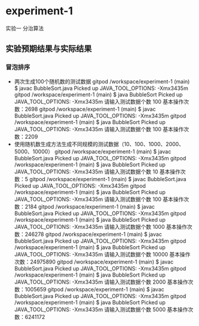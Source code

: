 # experiment-1
实验一  分治算法
## 实验预期结果与实际结果
### 冒泡排序
* 两次生成100个随机数的测试数据
    gitpod /workspace/experiment-1 (main) $ javac BubbleSort.java
    Picked up JAVA_TOOL_OPTIONS:  -Xmx3435m
    gitpod /workspace/experiment-1 (main) $ java BubbleSort
    Picked up JAVA_TOOL_OPTIONS:  -Xmx3435m
    请输入测试数据个数
    100
    基本操作次数：2698
    gitpod /workspace/experiment-1 (main) $ javac BubbleSort.java
    Picked up JAVA_TOOL_OPTIONS:  -Xmx3435m
    gitpod /workspace/experiment-1 (main) $ java BubbleSort
    Picked up JAVA_TOOL_OPTIONS:  -Xmx3435m
    请输入测试数据个数
    100
    基本操作次数：2209 
* 使用随机数生成方法生成不同规模的测试数据（10、100、1000、2000、5000、10000）
    gitpod /workspace/experiment-1 (main) $ javac BubbleSort.java
    Picked up JAVA_TOOL_OPTIONS:  -Xmx3435m
    gitpod /workspace/experiment-1 (main) $ java BubbleSort
    Picked up JAVA_TOOL_OPTIONS:  -Xmx3435m
    请输入测试数据个数
    10
    基本操作次数：5
    gitpod /workspace/experiment-1 (main) $ javac BubbleSort.java
    Picked up JAVA_TOOL_OPTIONS:  -Xmx3435m
    gitpod /workspace/experiment-1 (main) $ java BubbleSort
    Picked up JAVA_TOOL_OPTIONS:  -Xmx3435m
    请输入测试数据个数
    100
    基本操作次数：2184
    gitpod /workspace/experiment-1 (main) $ javac BubbleSort.java
    Picked up JAVA_TOOL_OPTIONS:  -Xmx3435m
    gitpod /workspace/experiment-1 (main) $ java BubbleSort
    Picked up JAVA_TOOL_OPTIONS:  -Xmx3435m
    请输入测试数据个数
    1000
    基本操作次数：246278
    gitpod /workspace/experiment-1 (main) $ javac BubbleSort.java
    Picked up JAVA_TOOL_OPTIONS:  -Xmx3435m
    gitpod /workspace/experiment-1 (main) $ java BubbleSort
    Picked up JAVA_TOOL_OPTIONS:  -Xmx3435m
    请输入测试数据个数
    10000
    基本操作次数：24975890
    gitpod /workspace/experiment-1 (main) $ javac BubbleSort.java
    Picked up JAVA_TOOL_OPTIONS:  -Xmx3435m
    gitpod /workspace/experiment-1 (main) $ java BubbleSort
    Picked up JAVA_TOOL_OPTIONS:  -Xmx3435m
    请输入测试数据个数
    2000
    基本操作次数：1005659
    gitpod /workspace/experiment-1 (main) $ javac BubbleSort.java
    Picked up JAVA_TOOL_OPTIONS:  -Xmx3435m
    gitpod /workspace/experiment-1 (main) $ java BubbleSort
    Picked up JAVA_TOOL_OPTIONS:  -Xmx3435m
    请输入测试数据个数
    5000
    基本操作次数：6241172
